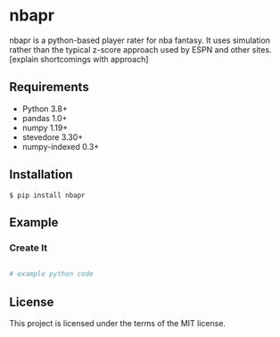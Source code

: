 # nbapr

nbapr is a python-based player rater for nba fantasy. It uses simulation rather than the typical z-score approach used by ESPN and other sites. [explain shortcomings with approach]


## Requirements

* Python 3.8+
* pandas 1.0+
* numpy 1.19+
* stevedore 3.30+
* numpy-indexed 0.3+


## Installation

<div class="termy">

```console
$ pip install nbapr

```

</div>

## Example

### Create It

```python

# example python code

```

## License

This project is licensed under the terms of the MIT license.